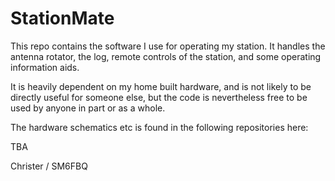 # StationMate
This repo contains the software I use for operating my station. It handles the antenna rotator, the log, remote controls of the station, and some operating information aids.

It is heavily dependent on my home built hardware, and is not likely to be directly useful for someone else, but the code is nevertheless free to be used by anyone in part or as a whole.

The hardware schematics etc is found in the following repositories here:

TBA

Christer / SM6FBQ
